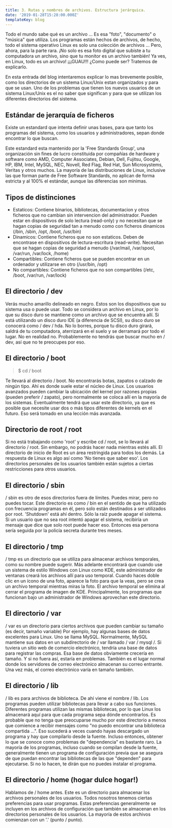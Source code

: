 ```yaml
---
title: 3. Rutas y nombres de archivos. Estructura jerárquica.
date: '2019-01-28T15:28:00.000Z'
templateKey: blog
---
```


Todo el mundo sabe qué es un archivo ... Es esa "foto", "documento" o "música" que utiliza. Los programas están hechos de archivos, de hecho, todo el sistema operativo Linux es solo una colección de archivos ... Pero, ahora, para la parte rara. ¡No solo es esa foto digital que subiste a tu computadora un archivo, sino que tu monitor es un archivo también! Ya ves, en Linux, todo es un archivo! ¡¡¡GUAU!!! ¿Como puede ser? Tratemos de explicarlo. 

En esta entrada del blog intentaremos explicar lo mas brevemente posible, como los directorios de un sistema Linux/Unix estan organizados y para que se usan. Uno de los problemas que tienen los nuevos usuarios de un sistema Linux/Unix es el no saber que significan y para que se utilizan los diferentes directorios del sistema.

## Estándar de jerarquía de ficheros

Existe un estandard que intenta definir unas bases, para que tanto los programas del sistema, como los usuarios y administradores, sepan donde encontrar lo que buscan.

Este estandard esta mantenido por la 'Free Standards Group', una organización sin fines de lucro constituida por compañías de hardware y software como AMD, Computer Associates, Debian, Dell, Fujitsu, Google, HP, IBM, Intel, MySQL, NEC, Novell, Red Flag, Red Hat, Sun Microsystems, Veritas y otros muchos. La mayoría de las distribuciones de Linux, inclusive las que forman parte de Free Software Standards, no aplican de forma estricta y al 100% el estándar, aunque las diferencias son minimas.

## Tipos de distinciones

- Estaticos: Contiene binarios, bibliotecas, documentacion y otros ficheros que no cambian sin intervencion del administrador. Pueden estar en dispositivos de solo lectura (read-only) y no necesitan que se hagan copias de seguridad tan a menudo como con ficheros dinamicos (/bin, /sbin, /opt, /boot, /usr/bin)
- Dinamicos: Contiene ficheros que no son estaticos. Deben de encontrase en dispositivos de lectura-escritura (read-write). Necesitan que se hagan copias de seguridad a menudo (/var/mail, /var/spool, /var/run, /var/lock, /home)
- Compartibles: Contiene ficheros que se pueden encontrar en un ordenador y utilizarse en otro (/usr/bin, /opt)
- No compartibles: Contiene ficheros que no son compartibles (/etc, /boot, /var/run, /var/lock)

## El directorio / dev 

Verás mucho amarillo delineado en negro. Estos son los dispositivos que su sistema usa o puede usar. Todo se considera un archivo en Linux, por lo que su disco duro se mantiene como un archivo que se encuentra allí. Si está utilizando un disco duro IDE (a diferencia de SCSI), su disco duro se conocerá como / dev / hda. No lo borres, porque tu disco duro girará, saldrá de tu computadora, aterrizará en el suelo y se derramará por todo el lugar. No en realidad no. Probablemente no tendrás que buscar mucho en / dev, así que no te preocupes por eso. 

## El directorio / boot 

> $ cd / boot

Te llevará al directorio / boot. No encontrarás botas, zapatos o calzado de ningún tipo. Ahí es donde suele estar el núcleo de Linux. Los usuarios avanzados pueden cambiar la ubicación del kernel por razones propias (pueden preferir / zapato), pero normalmente se coloca allí en la mayoría de los sistemas. Eventualmente tendrá que usar este directorio, ya que es posible que necesite usar dos o más tipos diferentes de kernels en el futuro. Eso será tomado en una lección más avanzada. 

## Directorio de root / root 

Si no está trabajando como 'root' y escribe cd / root, se lo llevará al directorio / root. Sin embargo, no podrás hacer nada mientras estés allí. El directorio de inicio de Root es un área restringida para todos los demás. La respuesta de Linux es algo así como 'No tienes que saber eso'. Los directorios personales de los usuarios también están sujetos a ciertas restricciones para otros usuarios. 

## El directorio / sbin 

/ sbin es otro de esos directorios fuera de límites. Puedes mirar, pero no puedes tocar. Este directorio es como / bin en el sentido de que ha utilizado con frecuencia programas en él, pero solo están destinados a ser utilizados por root. 'Shutdown' está ahí dentro. Sólo la raíz puede apagar el sistema. Si un usuario que no sea root intentó apagar el sistema, recibiría un mensaje que dice que solo root puede hacer eso. Entonces esa persona sería seguida por la policía secreta durante tres meses. 

## El directorio / tmp 

/ tmp es un directorio que se utiliza para almacenar archivos temporales, como su nombre puede sugerir. Más adelante encontrará que cuando use un sistema de estilo Windows con Linux como KDE, este administrador de ventanas creará los archivos allí para uso temporal. Cuando haces doble clic en un ícono de una foto, aparece la foto para que la veas, pero se crea un archivo temporal mientras miras la foto. El archivo temporal se elimina al cerrar el programa de imagen de KDE. Principalmente, los programas que funcionan bajo un administrador de Windows aprovechan este directorio. 

## El directorio / var 

/ var es un directorio para ciertos archivos que pueden cambiar su tamaño (es decir, tamaño variable) Por ejemplo, hay algunas bases de datos excelentes para Linux. Uno se llama MySQL. Normalmente, MySQL mantiene sus datos en un subdirectorio de / var llamado / var / mysql /. Si tuviera un sitio web de comercio electrónico, tendría una base de datos para registrar las compras. Esa base de datos obviamente crecería en tamaño. Y si no fuera así, estaría en problemas. También es el lugar normal donde los servidores de correo electrónico almacenan su correo entrante. Una vez más, el correo electrónico varía en tamaño también. 

## El directorio / lib 

/ lib es para archivos de biblioteca. De ahí viene el nombre / lib. Los programas pueden utilizar bibliotecas para llevar a cabo sus funciones. Diferentes programas utilizan las mismas bibliotecas, por lo que Linux los almacenará aquí para que cada programa sepa dónde encontrarlos. Es probable que no tenga que preocuparse mucho por este directorio a menos que comience a recibir mensajes como "no puedo encontrar una biblioteca compartida ...". Eso sucederá a veces cuando hayas descargado un programa y hay que compilarlo desde la fuente. Incluso entonces, obtener lo que se conoce como problemas de "dependencia" es bastante raro. La mayoría de los programas, incluso cuando se compilan desde la fuente, generalmente tienen un programa de configuración previa que se asegura de que puedan encontrar las bibliotecas de las que "dependen" para ejecutarse. Si no lo hacen, te dirán que no puedes instalar el programa. 

## El directorio / home (hogar dulce hogar!) 

Hablamos de / home antes. Este es un directorio para almacenar los archivos personales de los usuarios. Todos nosotros tenemos ciertas preferencias para usar programas. Estas preferencias generalmente se incluyen en los archivos de configuración que también se almacenan en los directorios personales de los usuarios. La mayoría de estos archivos comienzan con un '.' (punto / punto). 